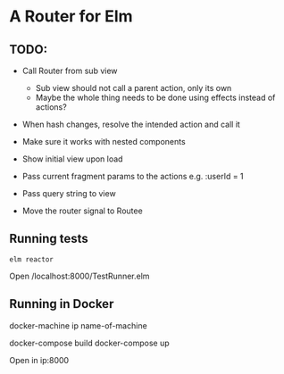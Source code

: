 # A Router for Elm

## TODO:

- Call Router from sub view
	- Sub view should not call a parent action, only its own
	- Maybe the whole thing needs to be done using effects instead of actions?

- When hash changes, resolve the intended action and call it
- Make sure it works with nested components
- Show initial view upon load
- Pass current fragment params to the actions e.g. :userId = 1
- Pass query string to view
- Move the router signal to Routee

## Running tests

```
elm reactor
```

Open /localhost:8000/TestRunner.elm

## Running in Docker

docker-machine ip name-of-machine

docker-compose build
docker-compose up

Open in ip:8000

